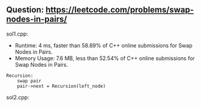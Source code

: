 ## Question: https://leetcode.com/problems/swap-nodes-in-pairs/

sol1.cpp:

* Runtime: 4 ms, faster than 58.89% of C++ online submissions for Swap Nodes in Pairs.
* Memory Usage: 7.6 MB, less than 52.54% of C++ online submissions for Swap Nodes in Pairs.

```code
Recursion: 
    swap pair 
    pair->next = Recursion(left_node)
```
sol2.cpp:
